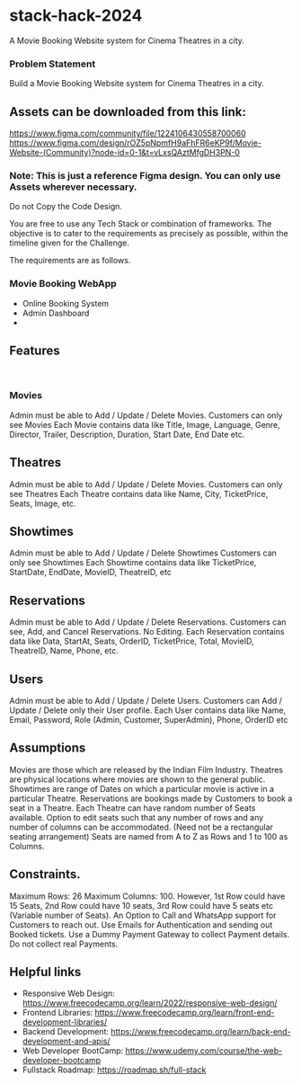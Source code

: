# stack-hack-2024
A Movie Booking Website system for Cinema Theatres in a city. 


### Problem Statement
Build a Movie Booking Website system for Cinema Theatres in a city.


## Assets can be downloaded from this link:
https://www.figma.com/community/file/1224106430558700060 
https://www.figma.com/design/rOZ5pNpmfH9aFhFR6eKP9f/Movie-Website-(Community)?node-id=0-1&t=vLxsQAztMfgDH3PN-0
### Note: This is just a reference Figma design. You can only use Assets wherever necessary.
Do not Copy the Code Design.

You are free to use any Tech Stack or combination of frameworks. The objective is to cater to the requirements as precisely as possible, within the timeline given for the Challenge.


The requirements are as follows.
### Movie Booking WebApp
- Online Booking System
- Admin Dashboard
- 
## Features
​​​​​​
### Movies
Admin must be able to Add / Update / Delete Movies.
Customers can only see Movies
Each Movie contains data like Title, Image, Language, Genre, Director, Trailer, Description, Duration, Start Date, End Date etc.

## Theatres
Admin must be able to Add / Update / Delete Movies.
Customers can only see Theatres
Each Theatre contains data like Name, City, TicketPrice, Seats, Image, etc.

## Showtimes
​​​​​​​Admin must be able to Add / Update / Delete Showtimes
Customers can only see Showtimes
Each Showtime contains data like TicketPrice, StartDate, EndDate, MovieID, TheatreID, etc

## Reservations
Admin must be able to Add / Update / Delete Reservations.
Customers can see, Add, and Cancel Reservations. No Editing.
Each Reservation contains data like Data, StartAt, Seats, OrderID, TicketPrice, Total, MovieID, TheatreID, Name, Phone, etc.

## Users
Admin must be able to Add / Update / Delete Users.
Customers can Add / Update / Delete only their User profile.
Each User contains data like Name, Email, Password, Role (Admin, Customer, SuperAdmin), Phone, OrderID etc

## Assumptions
​​​​​​​Movies are those which are released by the Indian Film Industry.
Theatres are physical locations where movies are shown to the general public.
Showtimes are range of Dates on which a particular movie is active in a particular Theatre.
Reservations are bookings made by Customers to book a seat in a Theatre.
Each Theatre can have random number of Seats available.
Option to edit seats such that any number of rows and any number of columns can be accommodated. (Need not be a rectangular seating arrangement)
Seats are named from A to Z as Rows and 1 to 100 as Columns.

## Constraints.
Maximum Rows: 26
Maximum Columns: 100.
However, 1st Row could have 15 Seats, 2nd Row could have 10 seats, 3rd Row could have 5 seats etc (Variable number of Seats).
An Option to Call and WhatsApp support for Customers to reach out.
Use Emails for Authentication and sending out Booked tickets.
Use a Dummy Payment Gateway to collect Payment details.
Do not collect real Payments.

## Helpful links
- Responsive Web Design: https://www.freecodecamp.org/learn/2022/responsive-web-design/​​​​​​​
- Frontend Libraries: https://www.freecodecamp.org/learn/front-end-development-libraries/
- Backend Development: https://www.freecodecamp.org/learn/back-end-development-and-apis/
- Web Developer BootCamp: https://www.udemy.com/course/the-web-developer-bootcamp
- Fullstack Roadmap: https://roadmap.sh/full-stack 
